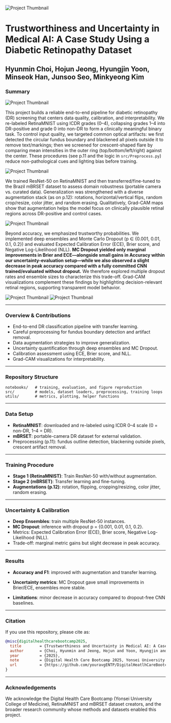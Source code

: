 ![Project Thumbnail](figures/01Thumnail.png)

# Trustworthiness and Uncertainty in Medical AI: A Case Study Using a Diabetic Retinopathy Dataset

Hyunmin Choi, Hojun Jeong, Hyungjin Yoon, Minseok Han, Junsoo Seo, Minkyeong Kim 
---

### Summary

![Project Thumbnail](figures/03Workflow.png)

This project builds a reliable end-to-end pipeline for diabetic retinopathy (DR) screening that centers data quality, calibration, and interpretability. We re-labeled RetinaMNIST using ICDR grades (0–4), collapsing grades 1–4 into DR-positive and grade 0 into non-DR to form a clinically meaningful binary task. To control input quality, we targeted common optical artifacts: we first detected the circular fundus boundary and blackened all pixels outside it to remove text/markings; then we screened for crescent-shaped flare by comparing mean intensities in the outer ring (top/bottom/left/right) against the center. These procedures (see p.11 and the logic in `src/Preprocess.py`) reduce non-pathological cues and lighting bias before training.

![Project Thumbnail](figures/02Data_preprocessing.png)

We trained ResNet-50 on RetinaMNIST and then transferred/fine-tuned to the Brazil mBRSET dataset to assess domain robustness (portable camera vs. curated data). Generalization was strengthened with a diverse augmentation stack (as on p.12): rotations, horizontal/vertical flips, random crop/resize, color jitter, and random erasing. Qualitatively, Grad-CAM maps show that augmentation helps the model focus on clinically plausible retinal regions across DR-positive and control cases.

![Project Thumbnail](figures/12Types_of_Augmentations_used.png)

Beyond accuracy, we emphasized trustworthy probabilities. We implemented deep ensembles and Monte Carlo Dropout (p ∈ {0.001, 0.01, 0.1, 0.2}) and evaluated Expected Calibration Error (ECE), Brier score, and Negative Log-Likelihood (NLL). **MC Dropout yielded only marginal improvements in Brier and ECE—alongside small gains in Accuracy within our uncertainty-evaluation setup—while we also observed a slight decrease in peak accuracy compared with a fully committed CNN trained/evaluated without dropout.** We therefore explored multiple dropout rates and ensemble sizes to characterize this trade-off. Grad-CAM visualizations complement these findings by highlighting decision-relevant retinal regions, supporting transparent model behavior.

![Project Thumbnail](figures/06Ensemble_outline.png)
![Project Thumbnail](figures/07MC_dropout_outline.png)

---

### Overview & Contributions

* End-to-end DR classification pipeline with transfer learning.
* Careful preprocessing for fundus boundary detection and artifact removal.
* Data augmentation strategies to improve generalization.
* Uncertainty quantification through deep ensembles and MC Dropout.
* Calibration assessment using ECE, Brier score, and NLL.
* Grad-CAM visualizations for interpretability.

---

### Repository Structure

```
notebooks/   # training, evaluation, and figure reproduction
src/         # models, dataset loaders, preprocessing, training loops
utils/       # metrics, plotting, helper functions
```

---

### Data Setup

* **RetinaMNIST**: downloaded and re-labeled using ICDR 0–4 scale (0 = non-DR, 1–4 = DR).
* **mBRSET**: portable-camera DR dataset for external validation.
* Preprocessing (p.11): fundus outline detection, blackening outside pixels, crescent artifact removal.

---

### Training Procedure

* **Stage 1 (RetinaMNIST)**: Train ResNet-50 with/without augmentation.
* **Stage 2 (mBRSET)**: Transfer learning and fine-tuning.
* **Augmentations (p.12)**: rotation, flipping, cropping/resizing, color jitter, random erasing.

---

### Uncertainty & Calibration

* **Deep Ensembles**: train multiple ResNet-50 instances.
* **MC Dropout**: inference with dropout p = {0.001, 0.01, 0.1, 0.2}.
* Metrics: Expected Calibration Error (ECE), Brier score, Negative Log-Likelihood (NLL).
* Trade-off: marginal metric gains but slight decrease in peak accuracy.

---

### Results

* **Accuracy and F1**: improved with augmentation and transfer learning.


* **Uncertainty metrics**: MC Dropout gave small improvements in Brier/ECE, ensembles more stable.
* **Limitations**: minor decrease in accuracy compared to dropout-free CNN baselines.

---

### Citation

If you use this repository, please cite as:

```bibtex
@misc{digitalhealthcarebootcamp2025,
  title        = {Trustworthiness and Uncertainty in Medical AI: A Case Study Using a Diabetic Retinopathy Dataset},
  author       = {Choi, Hyunmin and Jeong, Hojun and Yoon, Hyungjin and Han, Minseok and Seo, Junsoo and Kim, Minkyeong},
  year         = {2025},
  note         = {Digital Health Care Bootcamp 2025, Yonsei University College of Medicine},
  url          = {https://github.com/youravgENTP/DigitalHeatlhCareBootcamp_2025_Winners}
}
```

---

### Acknowledgements

We acknowledge the Digital Health Care Bootcamp (Yonsei University College of Medicine), RetinaMNIST and mBRSET dataset creators, and the broader research community whose methods and datasets enabled this project.
